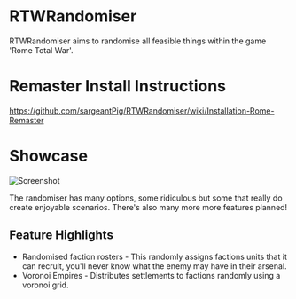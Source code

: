 # RTWRandomiser
RTWRandomiser aims to randomise all feasible things within the game 'Rome Total War'.

# Remaster Install Instructions
https://github.com/sargeantPig/RTWRandomiser/wiki/Installation-Rome-Remaster


# Showcase
![Screenshot](https://i.imgur.com/NnHqeim.png "Randomiser Screenshot")

The randomiser has many options, some ridiculous but some that really do create enjoyable scenarios. There's also many more more features planned!
 
## Feature Highlights
* Randomised faction rosters - This randomly assigns factions units that it can recruit, you'll never know what the enemy may have in their arsenal.
* Voronoi Empires - Distributes settlements to factions randomly using a voronoi grid. 


